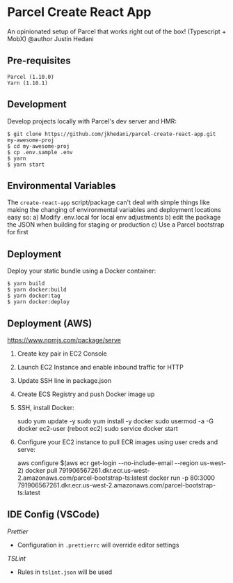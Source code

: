# Parcel Create React App

An opinionated setup of Parcel that works right out of the box! (Typescript + MobX)
@author Justin Hedani

## Pre-requisites

    Parcel (1.10.0)
    Yarn (1.10.1)

## Development

Develop projects locally with Parcel's dev server and HMR:

    $ git clone https://github.com/jkhedani/parcel-create-react-app.git my-awesome-proj
    $ cd my-awesome-proj
    $ cp .env.sample .env
    $ yarn
    $ yarn start

## Environmental Variables

The `create-react-app` script/package can't deal with simple things like making the changing of environmental variables and deployment locations easy so:
a) Modify .env.local for local env adjustments
b) edit the package the JSON when building for staging or production
c) Use a Parcel bootstrap for first

## Deployment

Deploy your static bundle using a Docker container:

    $ yarn build
    $ yarn docker:build
    $ yarn docker:tag
    $ yarn docker:deploy

## Deployment (AWS)

https://www.npmjs.com/package/serve

1. Create key pair in EC2 Console
2. Launch EC2 Instance and enable inbound traffic for HTTP
3. Update SSH line in package.json
4. Create ECS Registry and push Docker image up
5. SSH, install Docker:

   sudo yum update -y
   sudo yum install -y docker
   sudo usermod -a -G docker ec2-user
   (reboot ec2)
   sudo service docker start

6. Configure your EC2 instance to pull ECR images using user creds and serve:

   aws configure
   \$(aws ecr get-login --no-include-email --region us-west-2)
   docker pull 791906567261.dkr.ecr.us-west-2.amazonaws.com/parcel-bootstrap-ts:latest
   docker run -p 80:3000 791906567261.dkr.ecr.us-west-2.amazonaws.com/parcel-bootstrap-ts:latest

## IDE Config (VSCode)

_Prettier_

- Configuration in `.prettierrc` will override editor settings

_TSLint_

- Rules in `tslint.json` will be used
